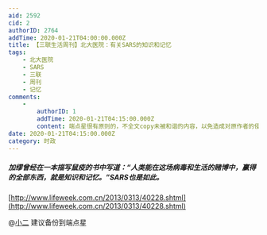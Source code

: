 ```yaml
---
aid: 2592
cid: 2
authorID: 2764
addTime: 2020-01-21T04:00:00.000Z
title: 【三联生活周刊】北大医院：有关SARS的知识和记忆
tags:
    - 北大医院
    - SARS
    - 三联
    - 周刊
    - 记忆
comments:
    -
        authorID: 1
        addTime: 2020-01-21T04:15:00.000Z
        content: 端点星很有原则的，不全文copy未被和谐的内容，以免造成对原作者的侵权。
date: 2020-01-21T04:15:00.000Z
category: 时政
---
```


##### [](#%E5%8A%A0%E7%BC%AA%E6%9B%BE%E7%BB%8F%E5%9C%A8%E4%B8%80%E6%9C%AC%E6%8F%8F%E5%86%99%E9%BC%A0%E7%96%AB%E7%9A%84%E4%B9%A6%E4%B8%AD%E5%86%99%E9%81%93-%E4%BA%BA%E7%B1%BB%E8%83%BD%E5%9C%A8%E8%BF%99%E5%9C%BA%E7%97%85%E6%AF%92%E5%92%8C%E7%94%9F%E6%B4%BB%E7%9A%84%E8%B5%8C%E5%8D%9A%E4%B8%AD-%E8%B5%A2%E5%BE%97%E7%9A%84%E5%85%A8%E9%83%A8%E4%B8%9C%E8%A5%BF-%E5%B0%B1%E6%98%AF%E7%9F%A5%E8%AF%86%E5%92%8C%E8%AE%B0%E5%BF%86-sars%E4%B9%9F%E6%98%AF%E5%A6%82%E6%AD%A4)加缪曾经在一本描写鼠疫的书中写道：“人类能在这场病毒和生活的赌博中，赢得的全部东西，就是知识和记忆。”SARS也是如此。

[http://www.lifeweek.com.cn/2013/0313/40228.shtml](http://www.lifeweek.com.cn/2013/0313/40228.shtml)

@[小二](/member/%E5%B0%8F%E4%BA%8C) 建议备份到端点星
